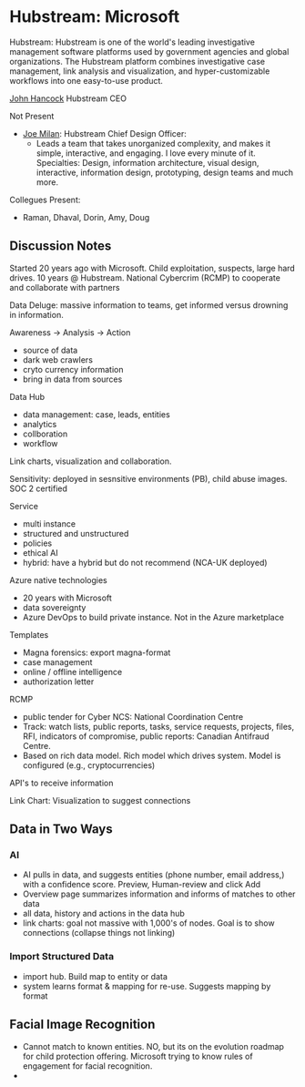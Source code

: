 # Hubstream: Microsoft

Hubstream: Hubstream is one of the world's leading investigative management software platforms used by government agencies and global organizations. The Hubstream platform combines investigative case management, link analysis and visualization, and hyper-customizable workflows into one easy-to-use product.

[John Hancock](https://www.linkedin.com/in/john-hancock-9865894/) Hubstream CEO

Not Present

- [Joe Milan](https://www.linkedin.com/in/joe-milan-1710566/): Hubstream Chief Design Officer: 
  - Leads a team that takes unorganized complexity, and makes it simple, interactive, and engaging. I love every minute of it.  Specialties: Design, information architecture, visual design, interactive, information design, prototyping, design teams and much more.

Collegues Present:

- Raman, Dhaval, Dorin, Amy, Doug

## Discussion Notes

Started 20 years ago with Microsoft.  Child exploitation, suspects, large hard drives.  10 years @ Hubstream.  National Cybercrim (RCMP) to cooperate and collaborate with partners

Data Deluge: massive information to teams, get informed versus drowning in information.

Awareness -> Analysis -> Action

- source of data
- dark web crawlers
- cryto currency information
- bring in data from sources

Data Hub

- data management: case, leads, entities
- analytics
- collboration
- workflow

Link charts, visualization and collaboration.

Sensitivity: deployed in sesnsitive environments (PB), child abuse images.  SOC 2 certified

Service

- multi instance
- structured and unstructured
- policies
- ethical AI
- hybrid: have a hybrid but do not recommend (NCA-UK deployed)

Azure native technologies

- 20 years with Microsoft
- data sovereignty
- Azure DevOps to build private instance.  Not in the Azure marketplace

Templates

- Magna forensics: export magna-format
- case management
- online / offline intelligence
- authorization letter

RCMP

- public tender for Cyber NCS: National Coordination Centre
- Track: watch lists, public reports, tasks, service requests, projects, files, RFI, indicators of compromise, public reports: Canadian Antifraud Centre.
- Based on rich data model.  Rich model which drives system.  Model is configured (e.g., cryptocurrencies)

API's to receive information

Link Chart: Visualization to suggest connections

## Data in Two Ways

### AI

- AI pulls in data, and suggests entities (phone number, email address,) with a confidence score.  Preview, Human-review and click Add
- Overview page summarizes information and informs of matches to other data
- all data, history and actions in the data hub
- link charts:  goal not massive with 1,000's of nodes.  Goal is to show connections (collapse things not linking)

### Import Structured Data

- import hub.  Build map to entity or data
- system learns format & mapping for re-use.  Suggests mapping by format

## Facial Image Recognition

- Cannot match to known entities.  NO, but its on the evolution roadmap for child protection offering.   Microsoft trying to know rules of engagement for facial recognition.
- 